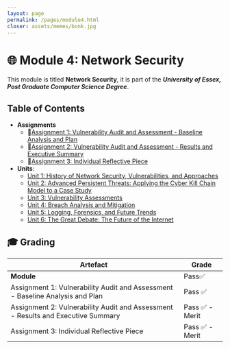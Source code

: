 ```yaml
---
layout: page
permalink: /pages/module4.html
closer: assets/memes/bonk.jpg
---
```


# 🌐 Module 4: Network Security

This module is titled **Network Security**, it is part of the ***University of Essex, Post Graduate Computer Science Degree***.

## Table of Contents

- **Assignments**
  - 📃[Assignment 1: Vulnerability Audit and Assessment - Baseline Analysis and Plan](/pages/module4/assignment1/m4a1.html)
  - 📃[Assignment 2: Vulnerability Audit and Assessment - Results and Executive Summary](/pages/module4/assignment2/m4a2.html)
  - 📃[Assignment 3: Individual Reflective Piece](/pages/module4/assignment3/m4a3.html)
- **Units**:
  - [Unit 1: History of Network Security, Vulnerabilities, and Approaches](/pages/module4/unit-assignments/unit1/m4u1.html)
  - [Unit 2: Advanced Persistent Threats: Applying the Cyber Kill Chain Model to a Case Study](/pages/module4/unit-assignments/unit2/m4u2.html)
  - [Unit 3: Vulnerability Assessments](/pages/module4/unit-assignments/unit3/m4u3.html)
  - [Unit 4: Breach Analysis and Mitigation](/pages/module4/unit-assignments/unit4/m4u4.html)
  - [Unit 5: Logging, Forensics, and Future Trends](/pages/module4/unit-assignments/unit5/m4u5.html)
  - [Unit 6: The Great Debate: The Future of the Internet](/pages/module4/unit-assignments/unit6/m4u6.html)

## 🎓 Grading

| Artefact                           | Grade                |
| ---------------------------------- | -------------------- |
| **Module** | Pass✅ |
| Assignment 1: Vulnerability Audit and Assessment - Baseline Analysis and Plan | Pass ✅ |
| Assignment 2: Vulnerability Audit and Assessment - Results and Executive Summary   | Pass ✅ - Merit  |
| Assignment 3: Individual Reflective Piece | Pass ✅ - Merit |  
